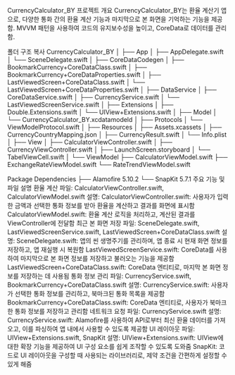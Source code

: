 CurrencyCalculator_BY
프로젝트 개요
CurrencyCalculator_BY는 환율 계산기 앱으로, 다양한 통화 간의 환율 계산 기능과 마지막으로 본 화면을 기억하는 기능을 제공함. MVVM 패턴을 사용하여 코드의 유지보수성을 높이고, CoreData로 데이터를 관리함.

폴더 구조
복사
CurrencyCalculator_BY
│
├── App
│   ├── AppDelegate.swift
│   └── SceneDelegate.swift
│
├── CoreDataCodegen
│   ├── BookmarkCurrency+CoreDataClass.swift
│   ├── BookmarkCurrency+CoreDataProperties.swift
│   ├── LastViewedScreen+CoreDataClass.swift
│   └── LastViewedScreen+CoreDataProperties.swift
│
├── DataService
│   ├── CoreDataService.swift
│   ├── CurrencyService.swift
│   └── LastViewedScreenService.swift
│
├── Extensions
│   ├── Double.Extensions.swift
│   └── UIView+Extensions.swift
│
├── Model
│   └── CurrencyCalculator_BY.xcdatamodeld
│
├── Protocols
│   └── ViewModelProtocol.swift
│
├── Resources
│   ├── Assets.xcassets
│   ├── CurrencyCountryMapping.json
│   ├── CurrencyResult.swift
│   └── Info.plist
│
├── View
│   ├── CalculatorViewController.swift
│   ├── CurrencyViewController.swift
│   ├── LaunchScreen.storyboard
│   └── TabelViewCell.swift
│
└── ViewModel
    ├── CalculatorViewModel.swift
    ├── ExchangeRateViewModel.swift
    └── RateTrendViewModel.swift

Package Dependencies
├── Alamofire 5.10.2
└── SnapKit 5.7.1
주요 기능 및 파일 설명
환율 계산
파일: CalculatorViewController.swift, CalculatorViewModel.swift
설명:
CalculatorViewController.swift: 사용자가 입력한 금액과 선택한 통화 정보를 받아 환율을 계산하고 결과를 화면에 표시함
CalculatorViewModel.swift: 환율 계산 로직을 처리하고, 계산된 결과를 ViewController에 전달함
최근 본 화면 저장
파일: SceneDelegate.swift, LastViewedScreenService.swift, LastViewedScreen+CoreDataClass.swift
설명:
SceneDelegate.swift: 앱의 씬 생명주기를 관리하며, 앱 종료 시 현재 화면 정보를 저장하고, 앱 재실행 시 복원함
LastViewedScreenService.swift: CoreData를 사용하여 마지막으로 본 화면 정보를 저장하고 불러오는 기능을 제공함
LastViewedScreen+CoreDataClass.swift: CoreData 엔티티로, 마지막 본 화면 정보를 저장하는 데 사용됨
통화 정보 관리
파일: CurrencyService.swift, BookmarkCurrency+CoreDataClass.swift
설명:
CurrencyService.swift: 사용자가 선택한 통화 정보를 관리하고, 북마크된 통화 목록을 제공함
BookmarkCurrency+CoreDataClass.swift: CoreData 엔티티로, 사용자가 북마크한 통화 정보를 저장하고 관리함
네트워크 요청
파일: CurrencyService.swift
설명:
CurrencyService.swift: Alamofire를 사용하여 API로부터 최신 환율 데이터를 가져오고, 이를 파싱하여 앱 내에서 사용할 수 있도록 제공함
UI 레이아웃
파일: UIView+Extensions.swift, SnapKit
설명:
UIView+Extensions.swift: UIView에 대한 확장 기능을 제공하여 UI 구성 요소를 쉽게 조작할 수 있도록 도와줌
SnapKit: 코드로 UI 레이아웃을 구성할 때 사용되는 라이브러리로, 제약 조건을 간편하게 설정할 수 있게 해줌

